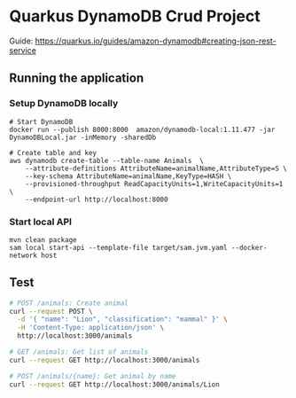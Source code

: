 # Quarkus DynamoDB Crud Project
Guide: https://quarkus.io/guides/amazon-dynamodb#creating-json-rest-service

## Running the application
### Setup DynamoDB locally
```
# Start DynamoDB
docker run --publish 8000:8000  amazon/dynamodb-local:1.11.477 -jar DynamoDBLocal.jar -inMemory -sharedDb

# Create table and key
aws dynamodb create-table --table-name Animals  \
	--attribute-definitions AttributeName=animalName,AttributeType=S \
	--key-schema AttributeName=animalName,KeyType=HASH \
	--provisioned-throughput ReadCapacityUnits=1,WriteCapacityUnits=1 \
	--endpoint-url http://localhost:8000
```

### Start local API
```
mvn clean package
sam local start-api --template-file target/sam.jvm.yaml --docker-network host
```

## Test
```bash
# POST /animals: Create animal
curl --request POST \
  -d '{ "name": "Lion", "classification": "mammal" }' \
  -H 'Content-Type: application/json' \
  http://localhost:3000/animals

# GET /animals: Get list of animals
curl --request GET http://localhost:3000/animals

# POST /animals/{name}: Get animal by name 
curl --request GET http://localhost:3000/animals/Lion
```

